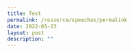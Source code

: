```yaml
---
title: Test
permalink: /resource/speeches/permalink
date: 2022-05-23
layout: post
description: ""
---
```


